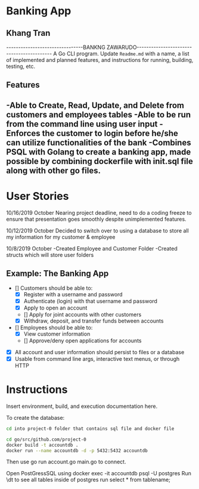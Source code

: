 # Banking App
## Khang Tran
--------------------------------BANKNG ZAWARUDO------------------------------------------
A Go CLI program. Update `Readme.md` with a name, a list of implemented and planned features, and instructions for running, building, testing, etc.

## Features
-Able to Create, Read, Update, and Delete from customers and employees tables
-Able to be run from the command line using user input
-Enforces the customer to login before he/she can utilize functionalities of the bank
-Combines PSQL with Golang to create a banking app, made possible by combining dockerfile with init.sql file along with other go files.
-
# User Stories
10/16/2019 October
Nearing project deadline, need to do a coding freeze to ensure that presentation goes smoothly despite unimplemented features.

10/12/2019 October
Decided to switch over to using a database to store all my information for my customer & employee

10/8/2019 October 
-Created Employee and Customer Folder
-Created structs which will store user folders

## Example: The Banking App
- [] Customers should be able to:
    - [x] Register with a username and password
    - [x] Authenticate (login) with that username and password
    - [x] Apply to open an account
    - [] Apply for joint accounts with other customers
    - [x] Withdraw, deposit, and transfer funds between accounts
- [] Employees should be able to:
    - [x] View customer information
    - [] Approve/deny open applications for accounts
- [x] All account and user information should persist to files or a database
- [x] Usable from command line args, interactive text menus, or through HTTP

# Instructions
Insert environment, build, and execution documentation here.

To create the database:

```bash
cd into project-0 folder that contains sql file and docker file

cd go/src/github.com/project-0
docker build -t accountdb .
docker run --name accountdb -d -p 5432:5432 accountdb
```

Then use go run account.go main.go to connect.

Open PostGressSQL using 
docker exec -it accountdb psql -U postgres
Run \dt to see all tables inside of postgres
run select * from tablename;